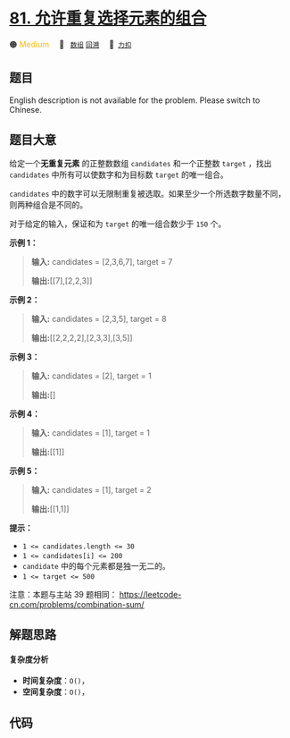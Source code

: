 # [81. 允许重复选择元素的组合](https://2xiao.github.io/leetcode-js/offer2/jz_offer_II_081.html)

🟠 <font color=#ffb800>Medium</font>&emsp; 🔖&ensp; [`数组`](/tag/array.md) [`回溯`](/tag/backtracking.md)&emsp; 🔗&ensp;[`力扣`](https://leetcode.cn/problems/Ygoe9J)

## 题目

English description is not available for the problem. Please switch to
Chinese.


## 题目大意

给定一个**无重复元素** 的正整数数组 `candidates` 和一个正整数 `target` ，找出 `candidates`
中所有可以使数字和为目标数 `target` 的唯一组合。

`candidates` 中的数字可以无限制重复被选取。如果至少一个所选数字数量不同，则两种组合是不同的。

对于给定的输入，保证和为 `target` 的唯一组合数少于 `150` 个。



**示例  1：**

> 
> 
> 
> 
> 
> **输入:** candidates = [2,3,6,7], target = 7
> 
> **输出:**[[7],[2,2,3]]
> 
> 

**示例  2：**

> 
> 
> 
> 
> 
> **输入:** candidates = [2,3,5], target = 8
> 
> **输出:**[[2,2,2,2],[2,3,3],[3,5]]

**示例 3：**

> 
> 
> 
> 
> 
> **输入:** candidates = [2], target = 1
> 
> **输出:**[]
> 
> 

**示例 4：**

> 
> 
> 
> 
> 
> **输入:** candidates = [1], target = 1
> 
> **输出:**[[1]]
> 
> 

**示例 5：**

> 
> 
> 
> 
> 
> **输入:** candidates = [1], target = 2
> 
> **输出:**[[1,1]]
> 
> 



**提示：**

  * `1 <= candidates.length <= 30`
  * `1 <= candidates[i] <= 200`
  * `candidate` 中的每个元素都是独一无二的。
  * `1 <= target <= 500`



注意：本题与主站 39 题相同： <https://leetcode-cn.com/problems/combination-sum/>


## 解题思路

#### 复杂度分析

- **时间复杂度**：`O()`，
- **空间复杂度**：`O()`，

## 代码

```javascript

```